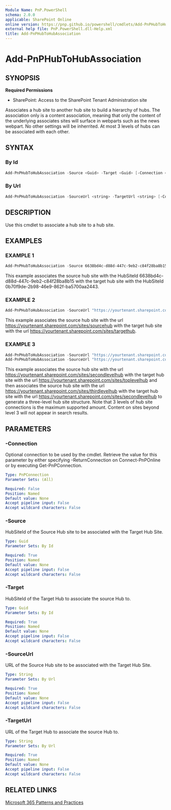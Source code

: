 ```yaml
---
Module Name: PnP.PowerShell
schema: 2.0.0
applicable: SharePoint Online
online version: https://pnp.github.io/powershell/cmdlets/Add-PnPHubToHubAssociation.html
external help file: PnP.PowerShell.dll-Help.xml
title: Add-PnPHubToHubAssociation
---
```

  
# Add-PnPHubToHubAssociation

## SYNOPSIS

**Required Permissions**

* SharePoint: Access to the SharePoint Tenant Administration site

Associates a hub site to another hub site to build a hierarchy of hubs. The association only is a content association, meaning that only the content of the underlying associates sites will surface in webparts such as the news webpart. No other settings will be inherrited. At most 3 levels of hubs can be associated with each other.

## SYNTAX

### By Id

```powershell
Add-PnPHubToHubAssociation -Source <Guid> -Target <Guid> [-Connection <PnPConnection>]
```

### By Url

```powershell
Add-PnPHubToHubAssociation -SourceUrl <string> -TargetUrl <string> [-Connection <PnPConnection>]
```

## DESCRIPTION
Use this cmdlet to associate a hub site to a hub site.

## EXAMPLES

### EXAMPLE 1
```powershell
Add-PnPHubToHubAssociation -Source 6638bd4c-d88d-447c-9eb2-c84f28ba8b15 -Target 0b70f9de-2b98-46e9-862f-ba5700aa2443
```

This example associates the source hub site with the HubSiteId 6638bd4c-d88d-447c-9eb2-c84f28ba8b15 with the target hub site with the HubSiteId 0b70f9de-2b98-46e9-862f-ba5700aa2443.

### EXAMPLE 2
```powershell
Add-PnPHubToHubAssociation -SourceUrl "https://yourtenant.sharepoint.com/sites/sourcehub" -TargetUrl "https://yourtenant.sharepoint.com/sites/targethub"
```

This example associates the source hub site with the url https://yourtenant.sharepoint.com/sites/sourcehub with the target hub site with the url https://yourtenant.sharepoint.com/sites/targethub.

### EXAMPLE 3
```powershell
Add-PnPHubToHubAssociation -SourceUrl "https://yourtenant.sharepoint.com/sites/secondlevelhub" -TargetUrl "https://yourtenant.sharepoint.com/sites/toplevelhub"
Add-PnPHubToHubAssociation -SourceUrl "https://yourtenant.sharepoint.com/sites/thirdlevelhub" -TargetUrl "https://yourtenant.sharepoint.com/sites/secondlevelhub"
```

This example associates the source hub site with the url https://yourtenant.sharepoint.com/sites/secondlevelhub with the target hub site with the url https://yourtenant.sharepoint.com/sites/toplevelhub and then associates the source hub site with the url https://yourtenant.sharepoint.com/sites/thirdlevelhub with the target hub site with the url https://yourtenant.sharepoint.com/sites/secondlevelhub to generate a three-level hub site structure. Note that 3 levels of hub site connections is the maximum supported amount. Content on sites beyond level 3 will not appear in search results.

## PARAMETERS

### -Connection
Optional connection to be used by the cmdlet. Retrieve the value for this parameter by either specifying -ReturnConnection on Connect-PnPOnline or by executing Get-PnPConnection.

```yaml
Type: PnPConnection
Parameter Sets: (All)

Required: False
Position: Named
Default value: None
Accept pipeline input: False
Accept wildcard characters: False
```

### -Source
HubSiteId of the Source Hub site to be associated with the Target Hub Site.

```yaml
Type: Guid
Parameter Sets: By Id

Required: True
Position: Named
Default value: None
Accept pipeline input: False
Accept wildcard characters: False
```

### -Target
HubSiteId of the Target Hub to associate the source Hub to.

```yaml
Type: Guid
Parameter Sets: By Id

Required: True
Position: Named
Default value: None
Accept pipeline input: False
Accept wildcard characters: False
```

### -SourceUrl
URL of the Source Hub site to be associated with the Target Hub Site.

```yaml
Type: String
Parameter Sets: By Url

Required: True
Position: Named
Default value: None
Accept pipeline input: False
Accept wildcard characters: False
```

### -TargetUrl
URL of the Target Hub to associate the source Hub to.

```yaml
Type: String
Parameter Sets: By Url

Required: True
Position: Named
Default value: None
Accept pipeline input: False
Accept wildcard characters: False
```

## RELATED LINKS

[Microsoft 365 Patterns and Practices](https://aka.ms/m365pnp)


